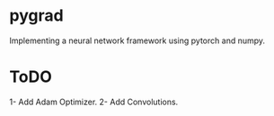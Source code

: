# pygrad
Implementing a neural network framework using pytorch
and numpy.

# ToDO
1- Add Adam Optimizer.
2- Add Convolutions.
